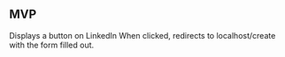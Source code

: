 ## MVP

Displays a button on LinkedIn
When clicked, redirects to localhost/create with the form filled out.